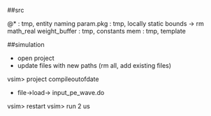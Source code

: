 ##src

@*  			: tmp, entity naming
param.pkg		: tmp, locally static bounds -> rm math_real 
weight_buffer	: tmp, constants
mem			: tmp, template
 

##simulation

- open project
- update files with new paths (rm all, add existing files) 

vsim> 	project compileoutofdate

- file->load-> input_pe_wave.do

vsim>		restart
vsim>		run 2 us 

